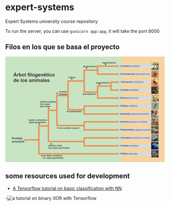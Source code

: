 # expert-systems
Expert Systems university course repository

To run the server, you can use `gunicorn app:app`, it will take the port 8000

## Filos en los que se basa el proyecto

![documentacion sobre lo hecho hasta ahora](image.png)

## some resources used for development

- [A Tensorflow tutorial on basic classification with NN](https://www.tensorflow.org/tutorials/keras/classification?hl=es-419)

-![a tutorial on binary XOR with Tensorflow](https://www.youtube.com/watch?v=U0ygkUmu7BA&t=169s)